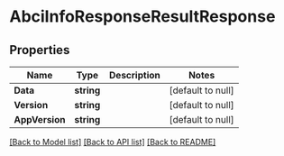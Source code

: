 # AbciInfoResponseResultResponse

## Properties
Name | Type | Description | Notes
------------ | ------------- | ------------- | -------------
**Data** | **string** |  | [default to null]
**Version** | **string** |  | [default to null]
**AppVersion** | **string** |  | [default to null]

[[Back to Model list]](../README.md#documentation-for-models) [[Back to API list]](../README.md#documentation-for-api-endpoints) [[Back to README]](../README.md)

